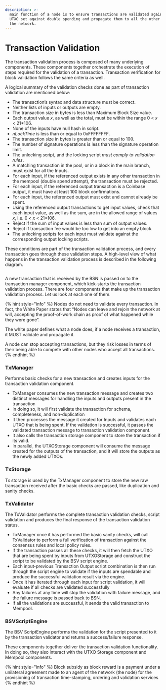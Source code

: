 ```yaml
---
description: >-
  main function of a node is to ensure transactions are validated against the
  UTXO set against double spending and propagate them to all the other nodes in
  the network.
---
```


# Transaction Validation

The transaction validation process is composed of many underlying components. These components together orchestrate the execution of steps required for the validation of a transaction. Transaction verification for block validation follows the same criteria as well.

A logical summary of the validation checks done as part of transaction validation are mentioned below:

* The transaction’s syntax and data structure must be correct.
* Neither lists of inputs or outputs are empty.
* The transaction size in bytes is less than Maximum Block Size value.
* Each output value _x_, as well as the total, must be within the range 0 < _x_ < 21\*106.
* None of the inputs have null hash in script.
* _nLockTime_ is less than or equal to 0xFFFFFFFF.
* The transaction size in bytes is greater than or equal to 100.
* The number of signature operations is less than the signature operation limit.
* The unlocking script, and the locking script _must comply to validation rules_.
* A matching transaction in the pool, or in a block in the main branch, must exist for all the Inputs.
* For each input, if the referenced output exists in any other transaction in the mempool (double spend attempt), the transaction must be rejected.
* For each input, if the referenced output transaction is a Coinbase output, it must have at least 100 block confirmations.
* For each input, the referenced output must exist and cannot already be spent.
* Using the referenced output transactions to get input values, check that each input value, as well as the sum, are in the allowed range of values _x_, i.e. 0 < _x_ < 21\*106.
* Reject if the sum of input values is less than sum of output values.
* Reject if transaction fee would be too low to get into an empty block.
* The unlocking scripts for each input must validate against the corresponding output locking scripts.

These conditions are part of the transaction validation process, and every transaction goes through these validation steps. A high-level view of what happens in the transaction validation process is described in the following diagram.

<figure><img src="https://github.com/jonesjBSV/bsv-skills-center/blob/master/bsv-skills-center/bsv-protocol-documentation/.gitbook/assets/NodeAndItsOperations_Slide07.png" alt=""><figcaption></figcaption></figure>

A new transaction that is received by the BSN is passed on to the transaction manager component, which kick-starts the transaction validation process. There are four components that make up the transaction validation process. Let us look at each one of them.

{% hint style="info" %}
Nodes do not need to validate every transaction. In fact, the White Paper states that “Nodes can leave and rejoin the network at will, accepting the proof-of-work chain as proof of what happened while they were gone”.

The white paper defines what a node does, if a node receives a transaction, it MUST validate and propagate it.

A node can stop accepting transactions, but they risk losses in terms of their being able to compete with other nodes who accept all transactions.
{% endhint %}

### **TxManager**

Performs basic checks for a new transaction and creates inputs for the transaction validation component.

* TxManager consumes the new transaction message and creates two distinct messages for handling the inputs and outputs present in the transaction
* In doing so, it will first validate the transaction for schema, completeness, and non-duplication
* It then processes the message it created for Inputs and validates each UTXO that is being spent. If the validation is successful, it passes the validated transaction message to transaction validation component.
* It also calls the transaction storage component to store the transaction if its valid.
* In parallel, the UTXOStorage component will consume the message created for the outputs of the transaction, and it will store the outputs as the newly added UTXOs.

### **TxStorage**

Tx storage is used by the TxManager component to store the new raw transaction received after the basic checks are passed, like duplication and sanity checks.

### **TxValidator**

The TxValidator performs the complete transaction validation checks, script validation and produces the final response of the transaction validation status.

* TxManager once it has performed the basic sanity checks, will call TxValidator to perform a full verification of transaction against the consensus rules and local policy rules.
* If the transaction passes all these checks, it will then fetch the UTXO that are being spent by inputs from UTXOStorage and construct the script to be validated by the BSV script engine.
* Each input-previous Transaction Output script combination is then run through the script engine to validate if the inputs are spendable and produce the successful validation result via the engine.
* Once it has iterated through each input for script validation, it will evaluate if all checks are validated successfully
* Any failures at any time will stop the validation with failure message, and the failure message is passed back to BSN.
* If all the validations are successful, it sends the valid transaction to Mempool.

### **BSVScriptEngine**

The BSV ScriptEngine performs the validation for the script presented to it by the transaction validator and returns a success/failure response.

These components together deliver the transaction validation functionality. In doing so, they also interact with the UTXO Storage component and Mempool components.

{% hint style="info" %}
Block subsidy as block reward is a payment under a unilateral agreement made to an agent of the network (the node) for the provisioning of transaction time-stamping, ordering and validation services.
{% endhint %}
